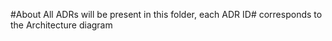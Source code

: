 
#About
All ADRs will be present in this folder, each ADR ID# corresponds to the Architecture diagram



